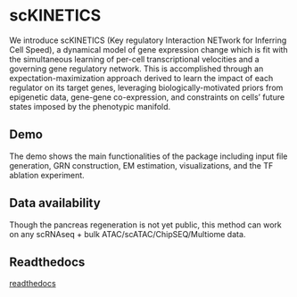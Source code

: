 # scKINETICS
We introduce scKINETICS (Key regulatory Interaction NETwork for Inferring Cell Speed), a dynamical model of gene expression change which is fit with the simultaneous learning of per-cell transcriptional velocities and a governing gene regulatory network. This is accomplished through an expectation-maximization approach derived to learn the impact of each regulator on its target genes, leveraging biologically-motivated priors from epigenetic data, gene-gene co-expression, and constraints on cells’ future states imposed by the phenotypic manifold.

## Demo

The demo shows the main functionalities of the package including input file generation, GRN construction, EM estimation, visualizations, and the TF ablation experiment. 

## Data availability

Though the pancreas regeneration is not yet public, this method can work on any scRNAseq + bulk ATAC/scATAC/ChipSEQ/Multiome data.

## Readthedocs

[readthedocs](https://sckinetics.readthedocs.io/en/latest/index.html)
